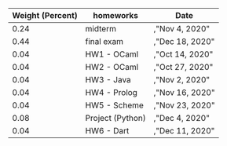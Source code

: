 ﻿Weight (Percent)|homeworks|Date
-|-|-|
0.24|midterm|,"Nov 4, 2020"
0.44|final exam|,"Dec 18, 2020"
0.04|HW1 - OCaml|,"Oct 14, 2020"
0.04|HW2 - OCaml|,"Oct 27, 2020"
0.04|HW3 - Java|,"Nov 2, 2020"
0.04|HW4 - Prolog|,"Nov 16, 2020"
0.04|HW5 - Scheme|,"Nov 23, 2020"
0.08|Project (Python)|,"Dec 4, 2020"
0.04|HW6 - Dart|,"Dec 11, 2020"